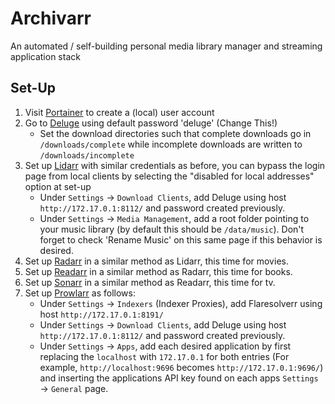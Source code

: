 # Archivarr
 An automated / self-building personal media library manager and streaming application stack


## Set-Up
1. Visit [Portainer](http://localhost:9000) to create a (local) user account
2. Go to [Deluge](http://localhost:8112) using default password 'deluge' (Change This!)
    - Set the download directories such that complete downloads go in `/downloads/complete` while incomplete downloads are written to `/downloads/incomplete`
3. Set up [Lidarr](http://localhost:8686) with similar credentials as before, you can bypass the login page from local clients by selecting the "disabled for local addresses" option at set-up
    - Under `Settings` $\rightarrow$ `Download Clients`, add Deluge using host `http://172.17.0.1:8112/` and password created previously.
    - Under `Settings` $\rightarrow$ `Media Management`, add a root folder pointing to your music library (by default this should be `/data/music`). Don't forget to check 'Rename Music' on this same page if this behavior is desired.
4. Set up [Radarr](http://localhost:7878) in a similar method as Lidarr, this time for movies.
5. Set up [Readarr](http://localhost:8787) in a similar method as Radarr, this time for books.
6. Set up [Sonarr](http://localhost:8989) in a similar method as Readarr, this time for tv.
7. Set up [Prowlarr](http://localhost:9696) as follows:
    - Under `Settings` $\rightarrow$ `Indexers` (Indexer Proxies), add Flaresolverr using host `http://172.17.0.1:8191/`
    - Under `Settings` $\rightarrow$ `Download Clients`, add Deluge using host `http://172.17.0.1:8112/` and password created previously.
    - Under `Settings` $\rightarrow$ `Apps`, add each desired application by first replacing the `localhost` with `172.17.0.1` for both entries (For example, `http://localhost:9696` becomes `http://172.17.0.1:9696/`) and inserting the applications API key found on each apps `Settings` $\rightarrow$ `General` page.